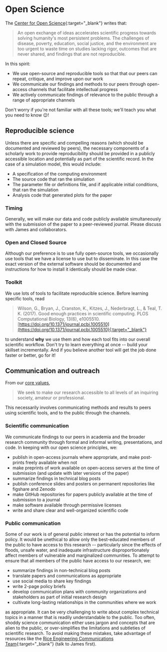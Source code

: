 # Open Science

The [Center for Open Science](https://www.cos.io/){:target="_blank"} writes that:

> An open exchange of ideas accelerates scientific progress towards solving humanity's most persistent problems.
> The challenges of disease, poverty, education, social justice, and the environment are too urgent to waste time on studies lacking rigor, outcomes that are never shared, and findings that are not reproducible.

In this spirit:

* We use open-source and reproducible tools so that that our peers can repeat, critique, and improve upon our work
* We communicate our findings and methods to our peers through open-access channels that facilitate intellectual progress
* We actively communicate findings of relevance to the public through a range of appropriate channels

Don't worry if you're not familiar with all these tools; we'll teach you what you need to know 😉!

## Reproducible science

Unless there are specific and compelling reasons (which should be documented and reviewed by peers), the necessary components of a scholarly work to provide reproducibility should be provided in a publicly accessible location and potentially as part of the scientific record.
In the case of a simulation model, this would include:

* A specification of the computing environment
* The source code that ran the simulation
* The parameter file or definitions file, and if applicable initial conditions, that ran the simulation
* Analysis code that generated plots for the paper

### Timing

Generally, we will make our data and code publicly available simultaneously with the submission of the paper to a peer-reviewed journal.
Please discuss with James and collaborators.

### Open and Closed Source

Although our preference is to use fully open-source tools, we occasionally use tools that we have a license to use but to disseminate.
In this case the exact version of the external software should be documented and instructions for how to install it identically should be made clear.

### Toolkit

We use lots of tools to facilitate reproducible science.
Before learning specific tools, read

> Wilson, G., Bryan, J., Cranston, K., Kitzes, J., Nederbragt, L., & Teal, T. K. (2017). Good enough practices in scientific computing. PLOS Computational Biology, 13(6), e1005510. [https://doi.org/10.1371/journal.pcbi.1005510](https://doi.org/10.1371/journal.pcbi.1005510){:target="_blank"}

to understand **why** we use them and how each tool fits into our overall scientific workflow.
Don't try to learn everything at once -- build your skillset incrementally.
And if you believe another tool will get the job done faster or better, go for it!

## Communication and outreach

From our [core values](/#core-values),

> We seek to make our research accessible to all levels of an inquiring society, amateur or professional.

This necessarily involves communicating methods and results to peers using scientific tools, and to the public through  the channels.

### Scientific communication

We communicate findings to our peers in academia and the broader research community through formal and informal writing, presentations, and code.
In keeping with our open science principles, we:

* publish in open-access journals where appropriate, and make post-prints freely available when not
* make preprints of work available on open-access servers at the time of submission (and update with later versions of the paper)
* summarize findings in technical blog posts
* publish conference slides and posters on permanent repositories like figshare and Zenodo
* make GitHub repositories for papers publicly available at the time of submission to a journal
* make software available through permissive licenses
* write and share clear and well-organized scientific code

### Public communication

Some of our work is of general public interest or has the potential to inform policy.
It would be unethical to allow only the best-educated members of the public to have access to this research -- particularly since the effects of floods, unsafe water, and inadequate infrastructure disproportionately affect members of vulnerable and marginalized communities.
To attempt to ensure that all members of the public have access to our research, we:

* summarize findings in non-technical blog posts
* translate papers and communications as appropriate
* use social media to share key findings
* write 2-page policy briefs
* develop communication plans with community organizations and stakeholders as part of initial research design
* cultivate long-lasting relationships in the communities where we work

as appropriate.
It can be very challenging to write about complex technical topics in a manner that is readily understandable to the public.
Too often, shoddy science communication either uses jargon and concepts that are alien to the public, or over-simplifies the limitations and subtleties of scientific research.
To avoid making these mistakes, take advantage of resources like the [Rice Engineering Communications Team](https://engineering.rice.edu/communications){:target="_blank"} (talk to James first).
